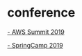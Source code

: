 # conference

<a href="https://github.com/simjunbo/conference/blob/master/2019-04-19-AWSSummit2019.md">
- AWS Summit 2019
</a>
<p>
<a href="https://github.com/simjunbo/conference/blob/master/SpringCamp2019.md">
- SpringCamp 2019
</a>

